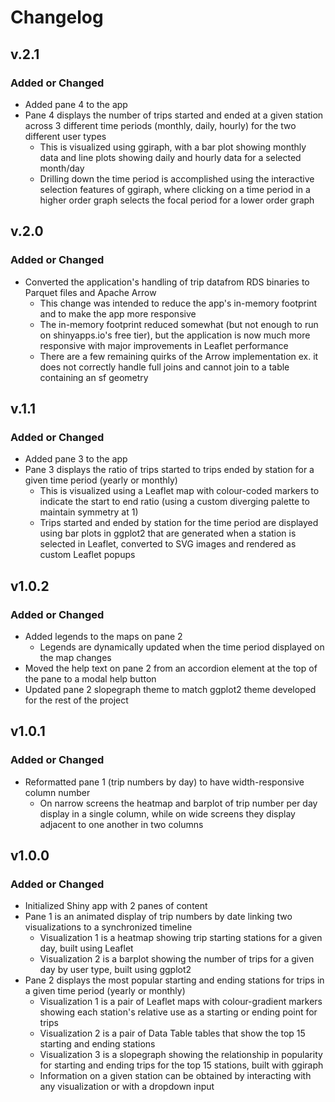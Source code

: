 # Changelog

## v.2.1

### Added or Changed

* Added pane 4 to the app
* Pane 4 displays the number of trips started and ended at a given station across 3 different time periods (monthly, daily, hourly) for the two different user types
  - This is visualized using ggiraph, with a bar plot showing monthly data and line plots showing daily and hourly data for a selected month/day
  - Drilling down the time period is accomplished using the interactive selection features of ggiraph, where clicking on a time period in a higher order graph selects the focal period for a lower order graph

## v.2.0

### Added or Changed

* Converted the application's handling of trip datafrom RDS binaries to Parquet files and Apache Arrow
  - This change was intended to reduce the app's in-memory footprint and to make the app more responsive
  - The in-memory footprint reduced somewhat (but not enough to run on shinyapps.io's free tier), but the application is now much more responsive with major improvements in Leaflet performance
  - There are a few remaining quirks of the Arrow implementation ex. it does not correctly handle full joins and cannot join to a table containing an sf geometry

## v.1.1

### Added or Changed

* Added pane 3 to the app
* Pane 3 displays the ratio of trips started to trips ended by station for a given time period (yearly or monthly)
  - This is visualized using a Leaflet map with colour-coded markers to indicate the start to end ratio (using a custom diverging palette to maintain symmetry at 1)
  - Trips started and ended by station for the time period are displayed using bar plots in ggplot2 that are generated when a station is selected in Leaflet, converted to SVG images and rendered as custom Leaflet popups

## v1.0.2

### Added or Changed

* Added legends to the maps on pane 2
  - Legends are dynamically updated when the time period displayed on the map changes
* Moved the help text on pane 2 from an accordion element at the top of the pane to a modal help button
* Updated pane 2 slopegraph theme to match ggplot2 theme developed for the rest of the project

## v1.0.1

### Added or Changed

* Reformatted pane 1 (trip numbers by day) to have width-responsive column number
  - On narrow screens the heatmap and barplot of trip number per day display in a single column, while on wide screens they display adjacent to one another in two columns

## v1.0.0

### Added or Changed

* Initialized Shiny app with 2 panes of content
* Pane 1 is an animated display of trip numbers by date linking two visualizations to a synchronized timeline
  - Visualization 1 is a heatmap showing trip starting stations for a given day, built using Leaflet
  - Visualization 2 is a barplot showing the number of trips for a given day by user type, built using ggplot2
* Pane 2 displays the most popular starting and ending stations for trips in a given time period (yearly or monthly)
  - Visualization 1 is a pair of Leaflet maps with colour-gradient markers showing each station's relative use as a starting or ending point for trips
  - Visualization 2 is a pair of Data Table tables that show the top 15 starting and ending stations
  - Visualization 3 is a slopegraph showing the relationship in popularity for starting and ending trips for the top 15 stations, built with ggiraph
  - Information on a given station can be obtained by interacting with any visualization or with a dropdown input
